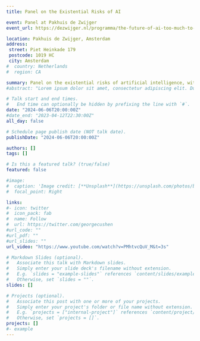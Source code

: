```yaml
---
title: Panel on the Existential Risks of AI

event: Panel at Pakhuis de Zwijger
event_url: https://dezwijger.nl/programma/the-future-of-ai-too-much-to-handle

location: Pakhuis de Zwijger, Amsterdam
address:
 street: Piet Heinkade 179
 postcode: 1019 HC
 city: Amsterdam
#  country: Netherlands
#  region: CA

summary: Panel on the existential risks of artificial intelligence, with Roman Yampolskiy, Simon Friederich, Jesse Six Dijkstra, Queeny Rajkowski, Marieke Koekkoek, Lisa Gotoh and Tim Bakker.
#abstract: "Lorem ipsum dolor sit amet, consectetur adipiscing elit. Duis posuere tellusac convallis placerat. Proin tincidunt magna sed ex sollicitudin condimentum. Sed ac faucibus dolor, scelerisque sollicitudin nisi. Cras purus urna, suscipit quis sapien eu, pulvinar tempor diam."

# Talk start and end times.
#   End time can optionally be hidden by prefixing the line with `#`.
date: "2024-06-06T20:00:00Z"
#date_end: "2023-04-12T22:30:00Z"
all_day: false

# Schedule page publish date (NOT talk date).
publishDate: "2024-06-06T20:00:00Z"

authors: []
tags: []

# Is this a featured talk? (true/false)
featured: false

#image:
#  caption: 'Image credit: [**Unsplash**](https://unsplash.com/photos/bzdhc5b3Bxs)'
#  focal_point: Right

links: 
#- icon: twitter
#  icon_pack: fab
#  name: Follow
#  url: https://twitter.com/georgecushen
#url_code: ""
#url_pdf: ""
#url_slides: ""
url_video: "https://www.youtube.com/watch?v=PMhtvcQuV_M&t=3s"

# Markdown Slides (optional).
#   Associate this talk with Markdown slides.
#   Simply enter your slide deck's filename without extension.
#   E.g. `slides = "example-slides"` references `content/slides/example-slides.md`.
#   Otherwise, set `slides = ""`.
slides: []

# Projects (optional).
#   Associate this post with one or more of your projects.
#   Simply enter your project's folder or file name without extension.
#   E.g. `projects = ["internal-project"]` references `content/project/deep-learning/index.md`.
#   Otherwise, set `projects = []`.
projects: []
#- example
---
```

